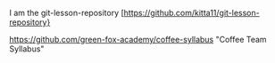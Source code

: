 I am the git-lesson-repository
[https://github.com/kitta11/git-lesson-repository}

https://github.com/green-fox-academy/coffee-syllabus "Coffee Team Syllabus"


